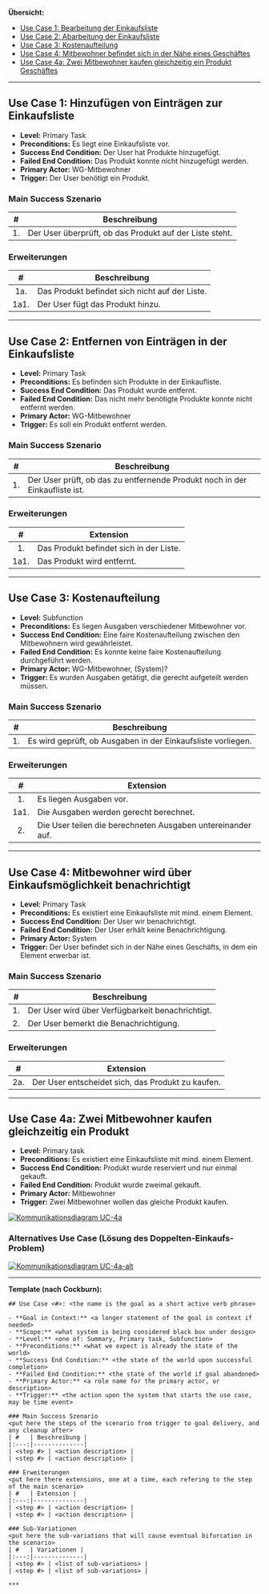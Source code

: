 **Übersicht:**
- [Use Case 1: Bearbeitung der Einkaufsliste](#use-case-1-hinzufügen-von-einträgen-zur-einkaufsliste)
- [Use Case 2: Abarbeitung der Einkaufsliste](#use-case-3-entfernen-von-einträgen-in-der-einkaufsliste)
- [Use Case 3: Kostenaufteilung](#use-case-2-kostenaufteilung)
- [Use Case 4: Mitbewohner befindet sich in der Nähe eines Geschäftes](#use-case-4-mitbewohner-befindet-sich-in-der-nähe-eines-geschäftes)
- [Use Case 4a: Zwei Mitbewohner kaufen gleichzeitig ein Produkt Geschäftes](#use-case-4a-zwei-mitbewohner-kaufen-gleichzeitig-ein-produkt)

***

## Use Case 1: Hinzufügen von Einträgen zur Einkaufsliste

- **Level:** Primary Task
- **Preconditions:** Es liegt eine Einkaufsliste vor.
- **Success End Condition:** Der User hat Produkte hinzugefügt.
- **Failed End Condition:** Das Produkt konnte nicht hinzugefügt werden.
- **Primary Actor:** WG-Mitbewohner
- **Trigger:** Der User benötigt ein Produkt.

### Main Success Szenario
| #   | Beschreibung |
|:---:|--------------|
| 1.  | Der User überprüft, ob das Produkt auf der Liste steht. |

### Erweiterungen
| #   | Beschreibung |
|:---:|--------------|
| 1a. | Das Produkt befindet sich nicht auf der Liste. |
| 1a1. | Der User fügt das Produkt hinzu. |

***

## Use Case 2: Entfernen von Einträgen in der Einkaufsliste

- **Level:** Primary Task
- **Preconditions:**  Es befinden sich Produkte in der Einkaufliste.
- **Success End Condition:** Das Produkt wurde entfernt.
- **Failed End Condition:** Das nicht mehr benötigte Produkte konnte nicht entfernt werden.
- **Primary Actor:** WG-Mitbewohner
- **Trigger:** Es soll ein Produkt entfernt werden.

### Main Success Szenario
| #   | Beschreibung |
|:---:|--------------|
| 1. | Der User prüft, ob das zu entfernende Produkt noch in der Einkaufliste ist. |

### Erweiterungen
| #   | Extension |
|:---:|--------------|
| 1. | Das Produkt befindet sich in der Liste. |
| 1a1. | Das Produkt wird entfernt.  |

***

## Use Case 3: Kostenaufteilung

- **Level:** Subfunction
- **Preconditions:** Es liegen Ausgaben verschiedener Mitbewohner vor.
- **Success End Condition:** Eine faire Kostenaufteilung zwischen den Mitbewohnern wird gewährleistet.
- **Failed End Condition:** Es konnte keine faire Kostenaufteilung durchgeführt werden.
- **Primary Actor:** WG-Mitbewohner, (System)?
- **Trigger:** Es wurden Ausgaben getätigt, die gerecht aufgeteilt werden müssen.

### Main Success Szenario
| #   | Beschreibung |
|:---:|--------------|
| 1. | Es wird geprüft, ob Ausgaben in der Einkaufsliste vorliegen. |

### Erweiterungen
| #   | Extension |
|:---:|--------------|
| 1. | Es liegen Ausgaben vor. |
| 1a1. | Die Ausgaben werden gerecht berechnet.|
| 2. | Die User teilen die berechneten Ausgaben untereinander auf. |

***

## Use Case 4: Mitbewohner wird über Einkaufsmöglichkeit benachrichtigt

- **Level:** Primary Task
- **Preconditions:** Es existiert eine Einkaufsliste mit mind. einem Element.
- **Success End Condition:** Der User wir benachrichtigt.
- **Failed End Condition:** Der User erhält keine Benachrichtigung.
- **Primary Actor:** System
- **Trigger:** Der User befindet sich in der Nähe eines Geschäfts, in dem ein Element erwerbar ist.

### Main Success Szenario
| #   | Beschreibung |
|:---:|--------------|
| 1. | Der User wird über Verfügbarkeit benachrichtigt. |
| 2. | Der User bemerkt die Benachrichtigung. |

### Erweiterungen
| #   | Extension |
|:---:|--------------|
| 2a. | Der User entscheidet sich, das Produkt zu kaufen. |

***

## Use Case 4a: Zwei Mitbewohner kaufen gleichzeitig ein Produkt

- **Level:** Primary task
- **Preconditions:** Es existiert eine Einkaufsliste mit mind. einem Element.
- **Success End Condition:** Produkt wurde reserviert und nur einmal gekauft.
- **Failed End Condition:** Produkt wurde zweimal gekauft.
- **Primary Actor:** Mitbewohner
- **Trigger:** Zwei Mitbewohner wollen das gleiche Produkt kaufen.

[![Kommunikationsdiagram UC-4a](https://github.com/leo-3108/GDW_WS1920_Bao_Gedrath_Pelzer/tree/master/_analyse/use-cases/UC_4a.png "Kommunikationsdiagram UC-4a")](https://github.com/leo-3108/GDW_WS1920_Bao_Gedrath_Pelzer/tree/master/_analyse/use-cases/UC_4a.pdf)
  
### Alternatives Use Case (Lösung des Doppelten-Einkaufs-Problem)
[![Kommunikationsdiagram UC-4a-alt](https://github.com/leo-3108/GDW_WS1920_Bao_Gedrath_Pelzer/tree/master/_analyse/use-cases/UC_4a-alt.png "Kommunikationsdiagram UC-4a-alt")](https://github.com/leo-3108/GDW_WS1920_Bao_Gedrath_Pelzer/tree/master/_analyse/use-cases/UC_4a-alt.pdf)

***

**Template (nach Cockburn):**

```
## Use Case <#>: <the name is the goal as a short active verb phrase>

- **Goal in Context:** <a longer statement of the goal in context if needed>
- **Scope:** <what system is being considered black box under design>
- **Level:** <one of: Summary, Primary task, Subfunction>
- **Preconditions:** <what we expect is already the state of the world>
- **Success End Condition:** <the state of the world upon successful completion>
- **Failed End Condition:** <the state of the world if goal abandoned>
- **Primary Actor:** <a role name for the primary actor, or description>
- **Trigger:** <the action upon the system that starts the use case, may be time event>

### Main Success Szenario
<put here the steps of the scenario from trigger to goal delivery, and any cleanup after>
| #   | Beschreibung |
|:---:|--------------|
| <step #> | <action description> |
| <step #> | <action description> |

### Erweiterungen
<put here there extensions, one at a time, each refering to the step of the main scenario>
| #   | Extension |
|:---:|--------------|
| <step #> | <action description> |
| <step #> | <action description> |

### Sub-Variationen
<put here the sub-variations that will cause eventual bifurcation in the scenario>
| #   | Variationen |
|:---:|--------------|
| <step #> | <list of sub-variations> |
| <step #> | <list of sub-variations> |

***

```
